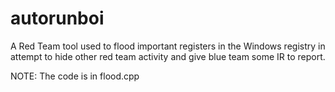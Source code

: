 # autorunboi
A Red Team tool used to flood important registers in the Windows registry in attempt to hide other red team activity and
give blue team some IR to report.

NOTE: The code is in flood.cpp
